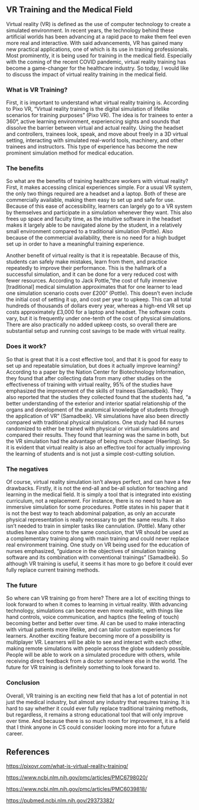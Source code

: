 ## VR Training and the Medical Field

Virtual reality (VR) is defined as the use of computer technology to create a simulated environment. In recent years, the technology behind these artificial worlds has been advancing at a rapid pace to make them feel even more real and interactive. With said advancements, VR has gained many new practical applications, one of which is its use in training professionals. Most prominently, it is being used for training in the medical field. Especially with the coming of the recent COVID pandemic, virtual reality training has become a game-changer for the healthcare industry. So today, I would like to discuss the impact of virtual reality training in the medical field.

### What is VR Training?

First, it is important to understand what virtual reality training is. According to Pixo VR, “Virtual reality training is the digital simulation of lifelike scenarios for training purposes” (Pixo VR). The idea is for trainees to enter a 360°, active learning environment, experiencing sights and sounds that dissolve the barrier between virtual and actual reality. Using the headset and controllers, trainees look, speak, and move about freely in a 3D virtual setting, interacting with simulated real-world tools, machinery, and other trainees and instructors. This type of experience has become the new prominent simulation method for medical education.

### The benefits

So what are the benefits of training healthcare workers with virtual reality? First, it makes accessing clinical experiences simple. For a usual VR system, the only two things required are a headset and a laptop. Both of these are commercially available, making them easy to set up and safe for use. Because of this ease of accessibility, learners can largely go to a VR system by themselves and participate in a simulation whenever they want. This also frees up space and faculty time, as the intuitive software in the headset makes it largely able to be navigated alone by the student, in a relatively small environment compared to a traditional simulation (Pottle). Also because of the commercial availability, there is no need for a high budget set up in order to have a meaningful training experience. 

Another benefit of virtual reality is that it is repeatable. Because of this, students can safely make mistakes, learn from them, and practice repeatedly to improve their performance. This is the hallmark of a successful simulation, and it can be done for a very reduced cost with fewer resources. According to Jack Pottle,”the cost of fully immersive [traditional] medical simulation approximates that for one learner to lead one simulation scenario costs over £200” (Pottle). This doesn’t even include the initial cost of setting it up, and cost per year to upkeep. This can all total hundreds of thousands of dollars every year, whereas a high-end VR set up costs approximately £3,000 for a laptop and headset.  The software costs vary, but it is frequently under one-tenth of the cost of physical simulations. There are also practically no added upkeep costs, so overall there are substantial setup and running cost savings to be made with virtual reality.

### Does it work?

So that is great that it is a cost effective tool, and that it is good for easy to set up and repeatable simulation, but does it actually improve learning? According to a paper by the Nation Center for Biotechnology Information, they found that after collecting data from many other studies on the effectiveness of training with virtual reality, 95% of the studies have emphasized the improvement of the skills of trainees (Samadbeik). They also reported that the studies they collected found that the students had, “a better understanding of the exterior and interior spatial relationship of the organs and development of the anatomical knowledge of students through the application of VR” (Samadbeik). VR simulations have also been directly compared with traditional physical simulations. One study had 84 nurses randomized to either be trained with physical or virtual simulations and compared their results. They found that learning was the same in both, but the VR simulation had the advantage of being much cheaper (Haerling). So it is evident that virtual reality is also an effective tool for actually improving the learning of students and is not just a simple cost-cutting solution.

### The negatives

Of course, virtual reality simulation isn’t always perfect, and can have a few drawbacks. Firstly, it is not the end-all and be-all solution for teaching and learning in the medical field. It is simply a tool that is integrated into existing curriculum, not a replacement. For instance, there is no need to have an immersive simulation for some procedures. Pottle states in his paper that it is not the best way to teach abdominal palpation, as only an accurate physical representation is really necessary to get the same results. It also isn’t needed to train in simpler tasks like cannulation. (Pottle). Many other studies have also come to the same conclusion, that VR should be used as a complementary training along with main training and could never replace real environment training. One study on VR being used for the education of nurses emphasized, “guidance in the objectives of simulation training software and its combination with conventional trainings” (Samadbeik). So although VR training is useful, it seems it has more to go before it could ever fully replace current training methods.

### The future

So where can VR training go from here? There are a lot of exciting things to look forward to when it comes to learning in virtual reality. With advancing technology, simulations can become even more realistic, with things like hand controls, voice communication, and haptics (the feeling of touch) becoming better and better over time. AI can be used to make interacting with virtual patients more lifelike, and can tailor custom experiences for learners. Another exciting feature becoming more of a possibility is multiplayer VR. Learners will be able to see and interact with each other, making remote simulations with people across the globe suddenly possible. People will be able to work on a simulated procedure with others, while receiving direct feedback from a doctor somewhere else in the world. The future for VR training is definitely something to look forward to.

### Conclusion

Overall, VR training is an exciting new field that has a lot of potential in not just the medical industry, but almost any industry that requires training. It is hard to say whether it could ever fully replace traditional training methods, but regardless, it remains a strong educational tool that will only improve over time. And because there is so much room for improvement, it is a field that I think anyone in CS could consider looking more into for a future career. 

## References

https://pixovr.com/what-is-virtual-reality-training/

https://www.ncbi.nlm.nih.gov/pmc/articles/PMC6798020/

https://www.ncbi.nlm.nih.gov/pmc/articles/PMC6039818/

https://pubmed.ncbi.nlm.nih.gov/29373382/

